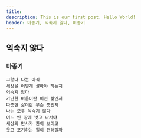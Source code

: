 ```yaml
---
title: 
description: This is our first post. Hello World!
header: 마종기, 익숙지 않다, 마종기
---
```


## 익숙지 않다

### 마종기

```
그렇다 나는 아직
세상을 어떻게 살아야 하는지
익숙지 않다
가난한 마음이란 어떤 삶인지
따뜻한 삶이란 무슨 뜻인지
나는 모두 익숙지 않다
어느 빈 땅에 벗고 나서야
세상의 만사가 환히 보이고
웃고 포기하는 일이 편해질까
```
